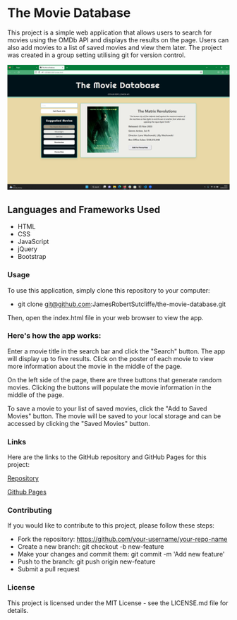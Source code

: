 # The Movie Database
This project is a simple web application that allows users to search for movies using the OMDb API and displays the results on the page. Users can also add movies to a list of saved movies and view them later. The project was created in a group setting utilising git for version control. 

![movie-database](./assets/images/Screenshot.png)

## Languages and Frameworks Used
* HTML
* CSS
* JavaScript
* jQuery
* Bootstrap

### Usage
To use this application, simply clone this repository to your computer:
* git clone git@github.com:JamesRobertSutcliffe/the-movie-database.git

Then, open the index.html file in your web browser to view the app.

### Here's how the app works:

Enter a movie title in the search bar and click the "Search" button. The app will display up to five results. Click on the poster of each movie to view more information about the movie in the middle of the page.

On the left side of the page, there are three buttons that generate random movies. Clicking the buttons will populate the movie information in the middle of the page.

To save a movie to your list of saved movies, click the "Add to Saved Movies" button. The movie will be saved to your local storage and can be accessed by clicking the "Saved Movies" button.


### Links
Here are the links to the GitHub repository and GitHub Pages for this project:

[Repository](https://github.com/JamesRobertSutcliffe/the-movie-database)

[Github Pages](https://jamesrobertsutcliffe.github.io/the-movie-database/)

### Contributing
If you would like to contribute to this project, please follow these steps:

* Fork the repository: https://github.com/your-username/your-repo-name
* Create a new branch: git checkout -b new-feature
* Make your changes and commit them: git commit -m 'Add new feature'
* Push to the branch: git push origin new-feature
* Submit a pull request


### License
This project is licensed under the MIT License - see the LICENSE.md file for details.
